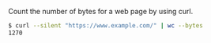Count the number of bytes for a web page by using curl.
```bash
$ curl --silent "https://www.example.com/" | wc --bytes
1270
```